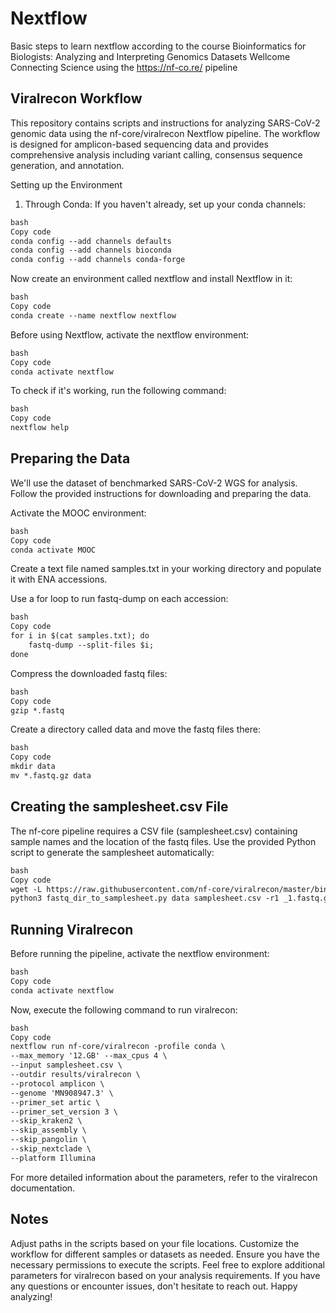 # Nextflow
Basic steps to learn nextflow according to the course Bioinformatics for Biologists: Analyzing and Interpreting Genomics Datasets Wellcome Connecting Science using the https://nf-co.re/ pipeline

## Viralrecon Workflow 
This repository contains scripts and instructions for analyzing SARS-CoV-2 genomic data using the nf-core/viralrecon Nextflow pipeline. The workflow is designed for amplicon-based sequencing data and provides comprehensive analysis including variant calling, consensus sequence generation, and annotation.

Setting up the Environment
1. Through Conda:
If you haven't already, set up your conda channels:
```markdown
bash
Copy code
conda config --add channels defaults
conda config --add channels bioconda
conda config --add channels conda-forge
```
Now create an environment called nextflow and install Nextflow in it:
```markdown
bash
Copy code
conda create --name nextflow nextflow
```
Before using Nextflow, activate the nextflow environment:
```markdown
bash
Copy code
conda activate nextflow
```
To check if it's working, run the following command:
```markdown
bash
Copy code
nextflow help
```
## Preparing the Data
We'll use the dataset of benchmarked SARS-CoV-2 WGS for analysis. Follow the provided instructions for downloading and preparing the data.

Activate the MOOC environment:
```markdown
bash
Copy code
conda activate MOOC
```
Create a text file named samples.txt in your working directory and populate it with ENA accessions.

Use a for loop to run fastq-dump on each accession:
```markdown
bash
Copy code
for i in $(cat samples.txt); do
    fastq-dump --split-files $i;
done
```
Compress the downloaded fastq files:
```markdown
bash
Copy code
gzip *.fastq
```
Create a directory called data and move the fastq files there:
```markdown
bash
Copy code
mkdir data
mv *.fastq.gz data
```
## Creating the samplesheet.csv File
The nf-core pipeline requires a CSV file (samplesheet.csv) containing sample names and the location of the fastq files. Use the provided Python script to generate the samplesheet automatically:
```markdown
bash
Copy code
wget -L https://raw.githubusercontent.com/nf-core/viralrecon/master/bin/fastq_dir_to_samplesheet.py
python3 fastq_dir_to_samplesheet.py data samplesheet.csv -r1 _1.fastq.gz -r2 _2.fastq.gz
```
## Running Viralrecon
Before running the pipeline, activate the nextflow environment:
```markdown
bash
Copy code
conda activate nextflow
```
Now, execute the following command to run viralrecon:
```markdown
bash
Copy code
nextflow run nf-core/viralrecon -profile conda \
--max_memory '12.GB' --max_cpus 4 \
--input samplesheet.csv \
--outdir results/viralrecon \
--protocol amplicon \
--genome 'MN908947.3' \
--primer_set artic \
--primer_set_version 3 \
--skip_kraken2 \
--skip_assembly \
--skip_pangolin \
--skip_nextclade \
--platform Illumina
```
For more detailed information about the parameters, refer to the viralrecon documentation.

## Notes
Adjust paths in the scripts based on your file locations.
Customize the workflow for different samples or datasets as needed.
Ensure you have the necessary permissions to execute the scripts.
Feel free to explore additional parameters for viralrecon based on your analysis requirements.
If you have any questions or encounter issues, don't hesitate to reach out. Happy analyzing!
